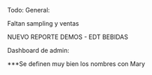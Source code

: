 Todo:
General:

Faltan sampling y ventas

NUEVO REPORTE DEMOS - EDT BEBIDAS

Dashboard de admin:

\*\*\*Se definen muy bien los nombres con Mary
